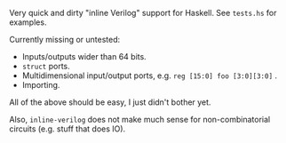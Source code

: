 Very quick and dirty "inline Verilog" support for Haskell. See `tests.hs` for examples.

Currently missing or untested:

* Inputs/outputs wider than 64 bits.
* `struct` ports.
* Multidimensional input/output ports, e.g. `reg [15:0] foo [3:0][3:0]` .
* Importing.

All of the above should be easy, I just didn't bother yet.

Also, `inline-verilog` does not make much sense for non-combinatorial circuits (e.g. stuff that does IO).